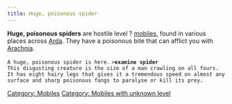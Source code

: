 ```yaml
---
title: Huge, poisonous spider
---
```


**Huge, poisonous spiders** are hostile level ?
[mobiles](mobile "wikilink"), found in various places across
[Arda](Arda "wikilink"). They have a poisonous bite that can afflict you
with [Arachnia](Herblores#Arachnia "wikilink").

`A huge, poisonous spider is here.`
`>`**`examine spider`**
`This disgusting creature is the size of a man crawling on all fours.`
`It has eight hairy legs that gives it a tremendous speed on almost any`
`surface and sharp poisonous fangs to paralyse or kill its prey.`

[Category: Mobiles](Category:_Mobiles "wikilink") [Category: Mobiles
with unknown level](Category:_Mobiles_with_unknown_level "wikilink")